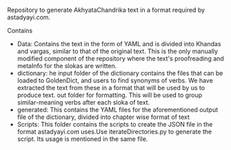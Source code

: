 Repository to generate AkhyataChandrika text in a format required by astadyayi.com.

Contains
  - Data: Contains the text in the form of YAML and is divided into Khandas and vargas, similar to that of the original text. This is the only manually modified component of the repository where the text's proofreading and metaInfo for the slokas are written.
  - dictionary: he input folder of the dictionary contains the files that can be loaded to GoldenDict, and users to find synonyms of verbs. We have extracted the text from these in a format that will be used by us to produce text. out folder for formatting. This will be used to group similar-meaning verbs after each sloka of text.
  - generated: This contains the YAML files for the aforementioned output file of the dictionary, divided into chapter wise format of text
  - Scripts: This folder contains the scripts to create the JSON file in the format astadyayi.com uses.Use iterateDirectories.py to generate the script. Its usage is mentioned in the same file.

          
